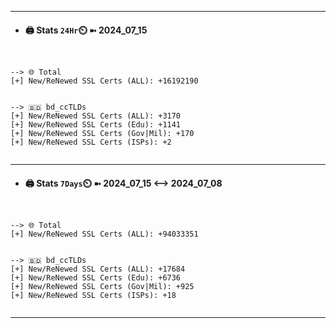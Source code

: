 

---
- #### 🖨️ **Stats** `24Hr`⏲️ ➼ 2024_07_15
```console


--> 🌐 Total
[+] New/ReNewed SSL Certs (ALL): +16192190


--> 🇧🇩 bd_ccTLDs
[+] New/ReNewed SSL Certs (ALL): +3170
[+] New/ReNewed SSL Certs (Edu): +1141
[+] New/ReNewed SSL Certs (Gov|Mil): +170
[+] New/ReNewed SSL Certs (ISPs): +2


```

---
- #### 🖨️ **Stats** `7Days`⏲️ ➼ 2024_07_15 <--> 2024_07_08
```console


--> 🌐 Total
[+] New/ReNewed SSL Certs (ALL): +94033351


--> 🇧🇩 bd_ccTLDs
[+] New/ReNewed SSL Certs (ALL): +17684
[+] New/ReNewed SSL Certs (Edu): +6736
[+] New/ReNewed SSL Certs (Gov|Mil): +925
[+] New/ReNewed SSL Certs (ISPs): +18


```

---

